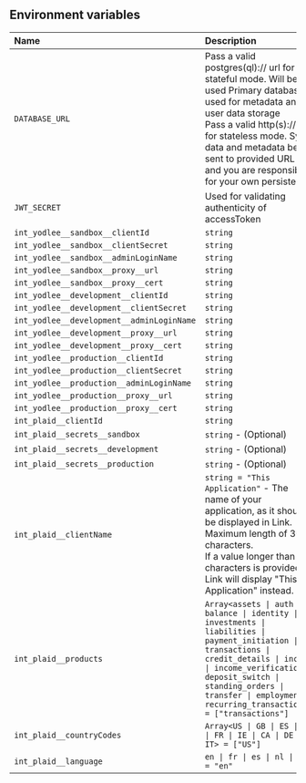## Environment variables

| Name                                      | Description                                                                                                                                                                                                                                                                       |
| :---------------------------------------- | :-------------------------------------------------------------------------------------------------------------------------------------------------------------------------------------------------------------------------------------------------------------------------------- |
| `DATABASE_URL`                            | Pass a valid postgres(ql):// url for stateful mode. Will be used Primary database used for metadata and user data storage</br>Pass a valid http(s):// url for stateless mode. Sync data and metadata be sent to provided URL and you are responsible for your own persistence     |
| `JWT_SECRET`                              | Used for validating authenticity of accessToken                                                                                                                                                                                                                                   |
| `int_yodlee__sandbox__clientId`           | `string`                                                                                                                                                                                                                                                                          |
| `int_yodlee__sandbox__clientSecret`       | `string`                                                                                                                                                                                                                                                                          |
| `int_yodlee__sandbox__adminLoginName`     | `string`                                                                                                                                                                                                                                                                          |
| `int_yodlee__sandbox__proxy__url`         | `string`                                                                                                                                                                                                                                                                          |
| `int_yodlee__sandbox__proxy__cert`        | `string`                                                                                                                                                                                                                                                                          |
| `int_yodlee__development__clientId`       | `string`                                                                                                                                                                                                                                                                          |
| `int_yodlee__development__clientSecret`   | `string`                                                                                                                                                                                                                                                                          |
| `int_yodlee__development__adminLoginName` | `string`                                                                                                                                                                                                                                                                          |
| `int_yodlee__development__proxy__url`     | `string`                                                                                                                                                                                                                                                                          |
| `int_yodlee__development__proxy__cert`    | `string`                                                                                                                                                                                                                                                                          |
| `int_yodlee__production__clientId`        | `string`                                                                                                                                                                                                                                                                          |
| `int_yodlee__production__clientSecret`    | `string`                                                                                                                                                                                                                                                                          |
| `int_yodlee__production__adminLoginName`  | `string`                                                                                                                                                                                                                                                                          |
| `int_yodlee__production__proxy__url`      | `string`                                                                                                                                                                                                                                                                          |
| `int_yodlee__production__proxy__cert`     | `string`                                                                                                                                                                                                                                                                          |
| `int_plaid__clientId`                     | `string`                                                                                                                                                                                                                                                                          |
| `int_plaid__secrets__sandbox`             | `string` - (Optional)                                                                                                                                                                                                                                                             |
| `int_plaid__secrets__development`         | `string` - (Optional)                                                                                                                                                                                                                                                             |
| `int_plaid__secrets__production`          | `string` - (Optional)                                                                                                                                                                                                                                                             |
| `int_plaid__clientName`                   | `string = "This Application"` - The name of your application, as it should be displayed in Link.</br>Maximum length of 30 characters.</br>If a value longer than 30 characters is provided, Link will display "This Application" instead.                                         |
| `int_plaid__products`                     | `Array<assets \| auth \| balance \| identity \| investments \| liabilities \| payment_initiation \| transactions \| credit_details \| income \| income_verification \| deposit_switch \| standing_orders \| transfer \| employment \| recurring_transactions> = ["transactions"]` |
| `int_plaid__countryCodes`                 | `Array<US \| GB \| ES \| NL \| FR \| IE \| CA \| DE \| IT> = ["US"]`                                                                                                                                                                                                              |
| `int_plaid__language`                     | `en \| fr \| es \| nl \| de = "en"`                                                                                                                                                                                                                                               |
